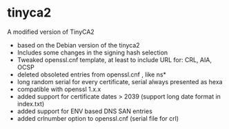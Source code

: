 # tinyca2
A modified version of TinyCA2
- based on the Debian version of the tinyca2
- Includes some changes in the signing hash selection
- Tweaked openssl.cnf template, at least to include URL for: CRL, AIA, OCSP
- deleted obsoleted entries from openssl.cnf , like ns*
- long random serial for every certificate, serial always presented as hexa
- compatible with openssl 1.x.x
- added support for certificate dates > 2039 (support long date format in index.txt)
- added support for ENV based DNS SAN entries
- added crlnumber option to openssl.cnf (serial file for crl)
